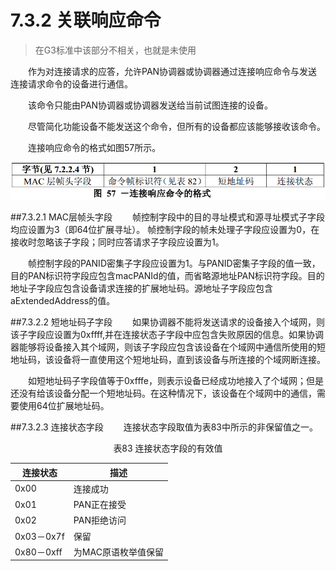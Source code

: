 # 7.3.2 关联响应命令
>在G3标准中该部分不相关，也就是未使用

　　作为对连接请求的应答，允许PAN协调器或协调器通过连接响应命令与发送连接请求命令的设备进行通信。

　　该命令只能由PAN协调器或协调器发送给当前试图连接的设备。

　　尽管简化功能设备不能发送这个命令，但所有的设备都应该能够接收该命令。

　　连接响应命令的格式如图57所示。

<center><img src="../images/Image_figure57.png"/></center>

##7.3.2.1 MAC层帧头字段
　　帧控制字段中的目的寻址模式和源寻址模式子字段均应设置为3（即64位扩展寻址）。
帧控制字段的帧未处理子字段应设置为0，在接收时忽略该子字段；同时应答请求子字段应设置为1。

　　帧控制字段的PANID密集子字段应设置为1。与PANID密集子字段的值一致，目的PAN标识符字段应包含macPANId的值，而省略源地址PAN标识符字段。目的地址子字段应包含设备请求连接的扩展地址码。源地址子字段应包含aExtendedAddress的值。

##7.3.2.2 短地址码子字段
　　如果协调器不能将发送请求的设备接入个域网，则该子字段应设置为0xffff,并在连接状态子字段中应包含失败原因的信息。如果协调器能够将设备接入其个域网，则该子字段应包含该设备在个域网中通信所使用的短地址码，该设备将一直使用这个短地址码，直到该设备与所连接的个域网断连接。

　　如短地址码子字段值等于0xfffe，则表示设备已经成功地接入了个域网；但是还没有给该设备分配一个短地址码。在这种情况下，该设备在个域网中的通信，需要使用64位扩展地址码。

##7.3.2.3 连接状态字段
　　连接状态字段取值为表83中所示的非保留值之一。

<center>表83 连接状态字段的有效值

连接状态|描述
----|----
0x00|连接成功
0x01|PAN正在接受
0x02|PAN拒绝访问
0x03－0x7f|保留
0x80－0xff|为MAC原语枚举值保留
</center>
